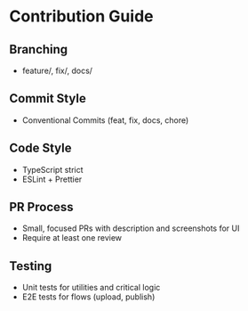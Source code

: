 # Contribution Guide

## Branching
- feature/<slug>, fix/<slug>, docs/<slug>

## Commit Style
- Conventional Commits (feat, fix, docs, chore)

## Code Style
- TypeScript strict
- ESLint + Prettier

## PR Process
- Small, focused PRs with description and screenshots for UI
- Require at least one review

## Testing
- Unit tests for utilities and critical logic
- E2E tests for flows (upload, publish)
